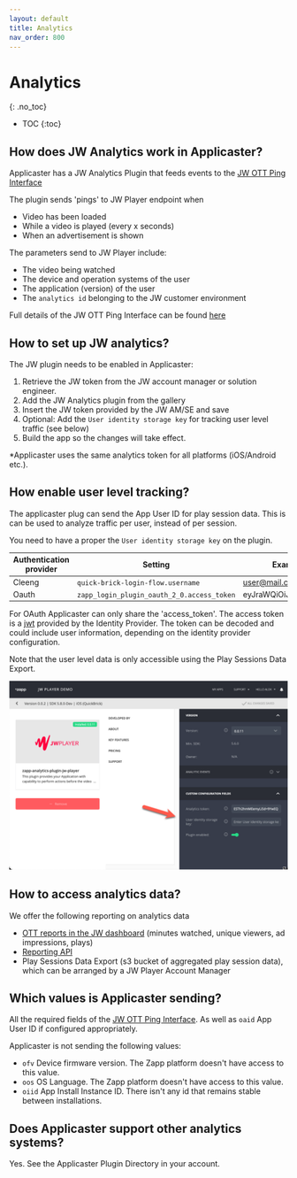 ```yaml
---
layout: default
title: Analytics
nav_order: 800
---
```

# Analytics
{: .no_toc}

- TOC
{:toc}

## How does JW Analytics work in Applicaster? 
Applicaster has a JW Analytics Plugin that feeds events to the [JW OTT Ping Interface](https://github.com/jwplayer/ott-web-app/blob/develop/docs/features/video-analytics.md)

The plugin sends 'pings' to JW Player endpoint when
- Video has been loaded
- While a video is played (every x seconds)
- When an advertisement is shown

The parameters send to JW Player include:
- The video being watched
- The device and operation systems of the user
- The application (version) of the user
- The `analytics id` belonging to the JW customer environment

Full details of the JW OTT Ping Interface can be found [here](https://github.com/jwplayer/ott-web-app/blob/develop/docs/features/video-analytics.md)

## How to set up JW analytics?
The JW plugin needs to be enabled in Applicaster:
1. Retrieve the JW token from the JW account manager or solution engineer.
1. Add the JW Analytics plugin from the gallery
1. Insert the JW token provided by the JW AM/SE and save
1. Optional: Add the `User identity storage key` for tracking user level traffic (see below)
1. Build the app so the changes will take effect.

 *Applicaster uses the same analytics token for all platforms (iOS/Android etc.). 


## How enable user level tracking? 
The applicaster plug can send the App User ID for play session data. This is can be used to analyze traffic per user, instead of per session. 

You need to have a proper the `User identity storage key` on the plugin. 

|Authentication provider|Setting|Example value |
|----------|--------------|----------------------|
|Cleeng|`quick-brick-login-flow.username`| user@mail.com |
|Oauth |`zapp_login_plugin_oauth_2_0.access_token` | eyJraWQiOiJEa1lUbmhTdkdT... |

For OAuth Applicaster can only share the 'access_token'. The access token is a [jwt](https://jwt.io/) provided by the Identity Provider. The token can be decoded and could include user information, depending on the identity provider configuration. 

Note that the user level data is only accessible using the Play Sessions Data Export.

<img src="./img/analytics-user-identity-key.png" width="768">

## How to access analytics data? 
We offer the following reporting on analytics data
- [OTT reports in the JW dashboard](https://support.jwplayer.com/articles/create-ott-apps-reports) (minutes watched, unique viewers, ad impressions, plays)
- [Reporting API](https://developer.jwplayer.com/jwplayer/docs/analytics-getting-started)
- Play Sessions Data Export (s3 bucket of aggregated play session data), which can be arranged by a JW Player Account Manager

## Which values is Applicaster sending?
All the required fields of the  [JW OTT Ping Interface](https://github.com/jwplayer/ott-web-app/blob/develop/docs/features/video-analytics.md). As well as `oaid` App User ID if configured appropriately. 

Applicaster is not sending the following values:
- `ofv` Device firmware version. The Zapp platform doesn't have access to this value.
- `oos` OS Language. The Zapp platform doesn't have access to this value.
- `oiid` App Install Instance ID. There isn't any id that remains stable between installations. 


## Does Applicaster support other analytics systems?
Yes. See the Applicaster Plugin Directory in your account.
